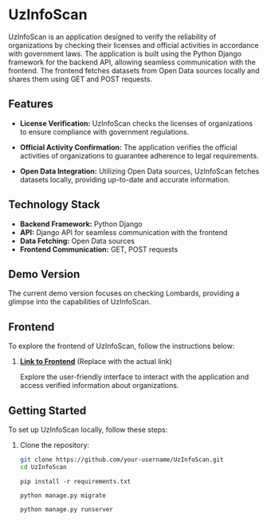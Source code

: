 # UzInfoScan

UzInfoScan is an application designed to verify the reliability of organizations by checking their licenses and official activities in accordance with government laws. The application is built using the Python Django framework for the backend API, allowing seamless communication with the frontend. The frontend fetches datasets from Open Data sources locally and shares them using GET and POST requests.

## Features

- **License Verification:** UzInfoScan checks the licenses of organizations to ensure compliance with government regulations.
  
- **Official Activity Confirmation:** The application verifies the official activities of organizations to guarantee adherence to legal requirements.

- **Open Data Integration:** Utilizing Open Data sources, UzInfoScan fetches datasets locally, providing up-to-date and accurate information.

## Technology Stack

- **Backend Framework:** Python Django
- **API:** Django API for seamless communication with the frontend
- **Data Fetching:** Open Data sources
- **Frontend Communication:** GET, POST requests

## Demo Version

The current demo version focuses on checking Lombards, providing a glimpse into the capabilities of UzInfoScan.

## Frontend

To explore the frontend of UzInfoScan, follow the instructions below:

1. **[Link to Frontend](#)** (Replace with the actual link)

   Explore the user-friendly interface to interact with the application and access verified information about organizations.

## Getting Started

To set up UzInfoScan locally, follow these steps:

1. Clone the repository:

   ```bash
   git clone https://github.com/your-username/UzInfoScan.git
   cd UzInfoScan
   ```

   ```
   pip install -r requirements.txt
   ```

   ```
   python manage.py migrate
   ```

   ```
   python manage.py runserver
   ```
